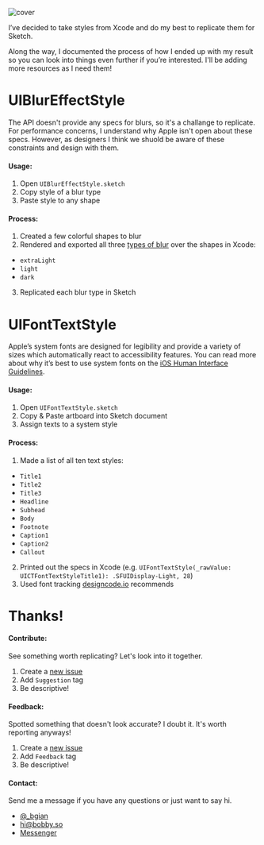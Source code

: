 ![cover](https://cloud.githubusercontent.com/assets/3231370/20637660/6a776b88-b35c-11e6-8ce4-42e8a112bb2b.png)

I’ve decided to take styles from Xcode and do my best to replicate them for Sketch.

Along the way, I documented the process of how I ended up with my result so you can look into things even further if you’re interested. I'll be adding more resources as I need them!

# UIBlurEffectStyle
The API doesn't provide any specs for blurs, so it's a challange to replicate. For performance concerns, I understand why Apple isn't open about these specs. However, as designers I think we shuold be aware of these constraints and design with them.

#### Usage:

1. Open `UIBlurEffectStyle.sketch`
2. Copy style of a blur type
3. Paste style to any shape

#### Process:

1. Created a few colorful shapes to blur
2. Rendered and exported all three [types of blur](https://developer.apple.com/reference/uikit/uiblureffectstyle) over the shapes in Xcode:
  - `extraLight`
  - `light`
  - `dark`
3. Replicated each blur type in Sketch

# UIFontTextStyle
Apple’s system fonts are designed for legibility and provide a variety of sizes which automatically react to accessibility features. You can read more about why it’s best to use system fonts on the [iOS Human Interface Guidelines](https://developer.apple.com/ios/human-interface-guidelines/visual-design/typography/).

#### Usage:

1. Open `UIFontTextStyle.sketch`
2. Copy & Paste artboard into Sketch document
3. Assign texts to a system style

#### Process:

1. Made a list of all ten text styles:
  - `Title1`
  - `Title2`
  - `Title3`
  - `Headline`
  - `Subhead`
  - `Body`
  - `Footnote`
  - `Caption1`
  - `Caption2`
  - `Callout`
2. Printed out the specs in Xcode (e.g. `UIFontTextStyle(_rawValue: UICTFontTextStyleTitle1): .SFUIDisplay-Light, 28`)
3. Used font tracking [designcode.io](https://designcode.io/cloud/chapter1/iOS-Tracking.jpg) recommends

# Thanks!

#### Contribute:
See something worth replicating? Let's look into it together.

1. Create a <a href="https://github.com/bgian/Sketch-iOS-Library/issues/new">new issue<a/>
2. Add `Suggestion` tag
3. Be descriptive!

#### Feedback:
Spotted something that doesn't look accurate? I doubt it. It's worth reporting anyways!

1. Create a <a href="https://github.com/bgian/Sketch-iOS-Library/issues/new">new issue<a/>
2. Add `Feedback` tag
3. Be descriptive!

#### Contact:
Send me a message if you have any questions or just want to say hi.

- <a href="https://twitter.com/_bgian">@_bgian</a>
- <a href="mailto:hi@bobby.so">hi@bobby.so</a>
- <a href="http://m.me/bobbygiangeruso">Messenger</a>
